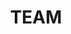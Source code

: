 ---
title: TEAM
description : Donec sed odio dui. Etiam porta sem malesuada magna mollis euismod. 
image : img/group.svg
url : '/team'
tags : ['infobox']
---